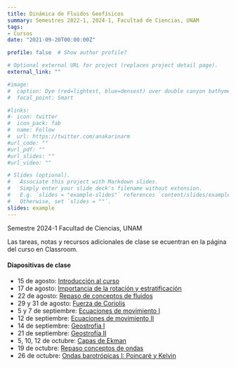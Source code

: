 ```yaml
---
title: Dinámica de Fluidos Geofísicos
summary: Semestres 2022-1, 2024-1, Facultad de Ciencias, UNAM
tags:
- Cursos
date: "2021-09-20T00:00:00Z"

profile: false  # Show author profile?

# Optional external URL for project (replaces project detail page).
external_link: ""

#image:
#  caption: Dye (red=lightest, blue=densest) over double canyon bathymetry during upwelling conditions - Geophysical Fluid Dynamics Lab at UBC.
#  focal_point: Smart

#links:
#- icon: twitter
#  icon_pack: fab
#  name: Follow
#  url: https://twitter.com/anakarinarm
#url_code: ""
#url_pdf: ""
#url_slides: ""
#url_video: ""

# Slides (optional).
#   Associate this project with Markdown slides.
#   Simply enter your slide deck's filename without extension.
#   E.g. `slides = "example-slides"` references `content/slides/example-slides.md`.
#   Otherwise, set `slides = ""`.
slides: example
---
```

Semestre 2024-1 Facultad de Ciencias, UNAM

Las tareas, notas y recursos adicionales de clase se ecuentran en la página del curso en Classroom.

#### Diapositivas de clase

* 15 de agosto: [Introducción al curso](Slides/01_15ago23.html) 
* 17 de agosto: [Importancia de la rotación y estratificación](Slides/02_17ago23.html)
* 22 de agosto: [Repaso de conceptos de fluidos](Slides/03_22ago23.html)
* 29 y 31 de agosto: [Fuerza de Coriolis](Slides/05_29ago23.html)
* 5 y 7 de septiembre: [Ecuaciones de movimiento 
I](Slides/06_05sep23.html)
* 12 de septiembre: [Ecuaciones de movimiento II](Slides/07_12sep23.html)
* 14 de septiembre: [Geostrofía I](Slides/08_14sep23.html)
* 21 de septiembre: [Geostrofía II](Slides/09_21sep23.html)
* 5, 10, 12 de octubre: [Capas de Ekman](Slides/10_10oct23.html)
* 19 de octubre: [Repaso conceptos de ondas](Slides/ondas_conceptos_html.html)
* 26 de octubre: [Ondas barotrópicas I: Poincaré y Kelvin](Slides/11_26oct23.html)